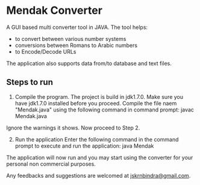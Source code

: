 # Mendak Converter

A GUI based multi converter tool in JAVA. The tool helps:
- to convert between various number systems
- conversions between Romans to Arabic numbers
- to Encode/Decode URLs

The application also supports data from/to database and text files.

## Steps to run

1. Compile the program.
The project is build in jdk1.7.0. 
Make sure you have jdk1.7.0 installed before you proceed.
Compile the file naem "Mendak.java" using the following command in command prompt: 
javac Mendak.java

Ignore the warnings it shows. Now proceed to Step 2.

2. Run the application
Enter the following command in the command prompt to execute and run the application:
java Mendak

The application will now run and you may start using the converter for your personal non commercial purposes.

Any feedbacks and suggestions are welcomed at jskrnbindra@gmail.com.
